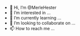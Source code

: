 - 👋 Hi, I’m @MerleHester
- 👀 I’m interested in ...
- 🌱 I’m currently learning ...
- 💞️ I’m looking to collaborate on ...
- 📫 How to reach me ...

<!---
MerleHester/MerleHester is a ✨ special ✨ repository because its `README.md` (this file) appears on your GitHub profile.
You can click the Preview link to take a look at your changes.
--->
